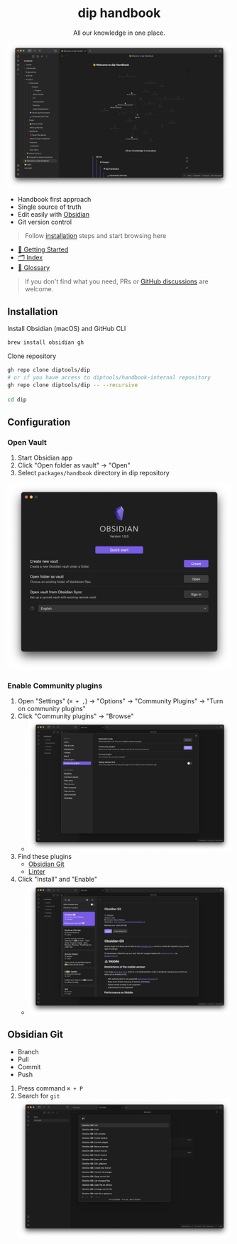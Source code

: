 <div align="center">
	<h1>dip handbook</h1>
	<p>All our knowledge in one place.</p>
</div>

![Obsidian vault menu](./assets/images/obsidian/handbook.png)
- Handbook first approach
- Single source of truth
- Edit easily with [Obsidian](https://obsidian.md/)
- Git version control

> Follow [installation](#installation) steps and start browsing here

- [👋 Getting Started](👋%20Getting%20Started)
- [🗂 Index](🗂%20Index.md)
- [🛒 Glossary](🛒%20Glossary.md)

> If you don't find what you need, PRs or [GitHub discussions](https://github.com/diptools/dip/discussions) are welcome.

## Installation

Install Obsidian (macOS) and GitHub CLI
```sh
brew install obsidian gh
```

Clone repository
```sh
gh repo clone diptools/dip
# or if you have access to diptools/handbook-internal repository
gh repo clone diptools/dip -- --recursive
 
cd dip
```

## Configuration

### Open Vault
1. Start Obsidian app
2. Click "Open folder as vault" -> "Open"
3. Select `packages/handbook` directory in dip repository

![Obsidian vault menu](./assets/images/obsidian/vault-menu.png)
### Enable Community plugins
1. Open "Settings" (`⌘ + ,`) -> "Options" -> "Community Plugins" -> "Turn on community plugins"
2. Click "Community plugins" -> "Browse"
	- ![Enable third party plugin](./assets/images/obsidian/community-plugins.png)   
3. Find these plugins
	- [Obsidian Git](https://github.com/denolehov/obsidian-git)
	- [Linter](https://github.com/platers/obsidian-linter)
4. Click "Install" and "Enable"
	- ![Obsidian Git Plugin](./assets/images/obsidian/obsidian-git-plugin.png)

## Obsidian Git

- Branch
- Pull
- Commit
- Push

1. Press command `⌘ + P`
2. Search for `git`
	![Obsidian git commands](./assets/images/obsidian/git-commands.png)
